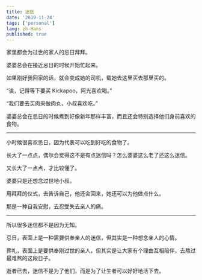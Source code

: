 ```yaml
---
title: 迷信
date: '2019-11-24'
tags: ['personal']
lang: zh-Hans
published: true
---
```


家里都会为过世的家人的忌日拜拜。

婆婆总会在接近忌日的时候开始忙起来。

如果刚好我回家的话，就会变成她的司机，载她去这里买去那里买的。

“诶，记得等下要买 Kickapoo，阿光喜欢喝。”

“我们要去买肉来做肉丸，小叔喜欢吃。”

婆婆总会在忌日的时候煮到好像新年那样丰富，而且还会特别选择他们身前喜欢的食物。

---

小时候很喜欢忌日，因为代表可以吃到好吃的食物了。

长大了一点点，偶尔会觉得这不是有点迷信吗？怎么婆婆这么老了还这么迷信。

又长大了一点点，才比较懂了。

婆婆只是还想念过世地小叔。

用拜拜的仪式，去告诉自己，他还会回来，她还可以为他做点什么。

那是一种自我安慰，去忍受失去亲人的痛。

---

所以很多迷信都不是因为无知。

忌日，表面上是一种需要供奉亲人的迷信，但其实是一种想念亲人的心情。

葬礼，表面上是要供奉刚过世的亲人，但其实是让大家有个理由互相陪伴，去熬过最难熬的这段日子。

逝者已去，迷信不是为了他们，而是为了让生者可以好好地活下去。
